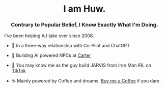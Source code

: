 
<h1 align="center">I am Huw.</h1>
<h3 align="center">Contrary to Popular Belief, I Know Exactly What I'm Doing.</h3>

I've been helping A.I take over since 2008.

- 🙈 In a three-way relationship with Co-Pilot and ChatGPT

- 🤖 Building AI powered NPCs at [Carter](https://carterapi.com)

- 🔨 You may know me as the guy build JARVIS from Iron Man IRL on [TikTok](https://tiktok.com/@huwprosser)

- ☕ Mainly powered by Coffee and dreams. [Buy me a Coffee](https://buymeacoffee.com/huwprosser) if you dare.

